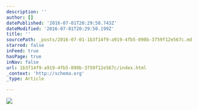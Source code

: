 ```yaml
---
description: ''
author: []
datePublished: '2016-07-01T20:29:50.743Z'
dateModified: '2016-07-01T20:29:50.199Z'
title: ''
sourcePath: _posts/2016-07-01-1b3f14f9-a919-4fb5-898b-3759f12e567c.md
starred: false
inFeed: true
hasPage: true
inNav: false
url: 1b3f14f9-a919-4fb5-898b-3759f12e567c/index.html
_context: 'http://schema.org'
_type: Article

---
```

![](https://the-grid-user-content.s3-us-west-2.amazonaws.com/c0e79557-e6f9-4856-90ef-bbce98ce464f.jpg)